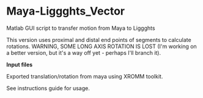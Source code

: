 # Maya-Liggghts_Vector
Matlab GUI script to transfer motion from Maya to Liggghts

This version uses proximal and distal end points of segments to calculate rotations. WARNING, SOME LONG AXIS ROTATION IS LOST (I'm working on a better version, but it's a way off yet - perhaps I'll branch it).


**Input files**

Exported translation/rotation from maya using XROMM toolkit.

See instructions guide for usage.
